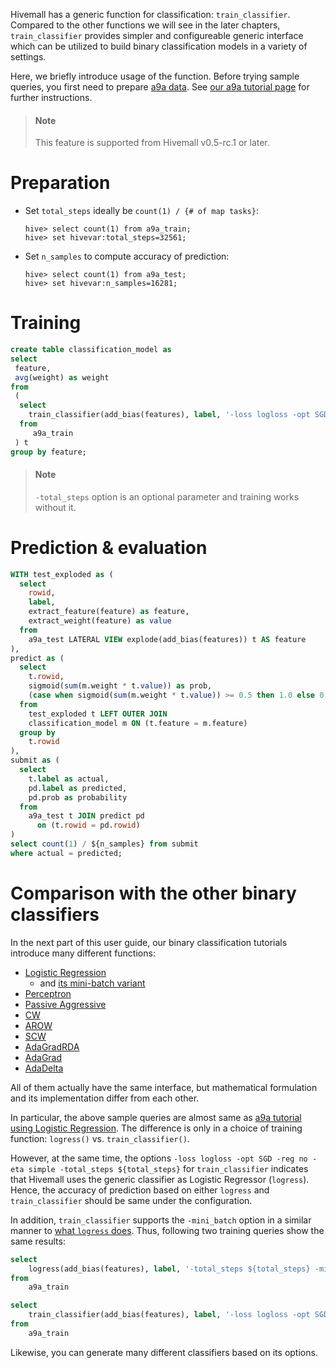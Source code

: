 <!--
  Licensed to the Apache Software Foundation (ASF) under one
  or more contributor license agreements.  See the NOTICE file
  distributed with this work for additional information
  regarding copyright ownership.  The ASF licenses this file
  to you under the Apache License, Version 2.0 (the
  "License"); you may not use this file except in compliance
  with the License.  You may obtain a copy of the License at

    http://www.apache.org/licenses/LICENSE-2.0

  Unless required by applicable law or agreed to in writing,
  software distributed under the License is distributed on an
  "AS IS" BASIS, WITHOUT WARRANTIES OR CONDITIONS OF ANY
  KIND, either express or implied.  See the License for the
  specific language governing permissions and limitations
  under the License.
-->

Hivemall has a generic function for classification: `train_classifier`. Compared to the other functions we will see in the later chapters, `train_classifier` provides simpler and configureable generic interface which can be utilized to build binary classification models in a variety of settings.

Here, we briefly introduce usage of the function. Before trying sample queries, you first need to prepare [a9a data](http://www.csie.ntu.edu.tw/~cjlin/libsvmtools/datasets/binary.html#a9a). See [our a9a tutorial page](a9a_dataset.md) for further instructions.

<!-- toc -->

> #### Note
> This feature is supported from Hivemall v0.5-rc.1 or later.

# Preparation

- Set `total_steps` ideally be `count(1) / {# of map tasks}`:
	```
	hive> select count(1) from a9a_train; 
	hive> set hivevar:total_steps=32561;
	```
- Set `n_samples` to compute accuracy of prediction:
	```
	hive> select count(1) from a9a_test;
	hive> set hivevar:n_samples=16281;
	```

# Training

```sql
create table classification_model as
select
 feature,
 avg(weight) as weight
from
 (
  select
    train_classifier(add_bias(features), label, '-loss logloss -opt SGD -reg no -eta simple -total_steps ${total_steps}') as (feature, weight)
  from
     a9a_train
 ) t
group by feature;
```

> #### Note
>
> `-total_steps` option is an optional parameter and training works without it.

# Prediction & evaluation

```sql
WITH test_exploded as (
  select
    rowid,
    label,
    extract_feature(feature) as feature,
    extract_weight(feature) as value
  from
    a9a_test LATERAL VIEW explode(add_bias(features)) t AS feature
),
predict as (
  select
    t.rowid,
    sigmoid(sum(m.weight * t.value)) as prob,
    (case when sigmoid(sum(m.weight * t.value)) >= 0.5 then 1.0 else 0.0 end)as label
  from
    test_exploded t LEFT OUTER JOIN
    classification_model m ON (t.feature = m.feature)
  group by
    t.rowid
),
submit as (
  select
    t.label as actual,
    pd.label as predicted,
    pd.prob as probability
  from
    a9a_test t JOIN predict pd
      on (t.rowid = pd.rowid)
)
select count(1) / ${n_samples} from submit
where actual = predicted;
```

# Comparison with the other binary classifiers

In the next part of this user guide, our binary classification tutorials introduce many different functions:

- [Logistic Regression](a9a_lr.md)
	- and [its mini-batch variant](a9a_minibatch.md)
- [Perceptron](news20_pa.md#perceptron)
- [Passive Aggressive](news20_pa.md#passive-aggressive)
- [CW](news20_scw.md#confidence-weighted-cw)
- [AROW](news20_scw.md#adaptive-regularization-of-weight-vectors-arow)
- [SCW](news20_scw.md#soft-confidence-weighted-scw1)
- [AdaGradRDA](news20_adagrad.md#adagradrda)
- [AdaGrad](news20_adagrad.md#adagrad)
- [AdaDelta](news20_adagrad.md#adadelta)

All of them actually have the same interface, but mathematical formulation and its implementation differ from each other.

In particular, the above sample queries are almost same as [a9a tutorial using Logistic Regression](a9a_lr.md). The difference is only in a choice of training function: `logress()` vs. `train_classifier()`.

However, at the same time, the options `-loss logloss -opt SGD -reg no -eta simple -total_steps ${total_steps}` for `train_classifier` indicates that Hivemall uses the generic classifier as Logistic Regressor (`logress`). Hence, the accuracy of prediction based on either `logress` and `train_classifier` should be same under the configuration.

In addition, `train_classifier` supports the `-mini_batch` option in a similar manner to [what `logress` does](a9a_minibatch.md). Thus, following two training queries show the same results:

```sql
select
	logress(add_bias(features), label, '-total_steps ${total_steps} -mini_batch 10') as (feature, weight)
from
	a9a_train
```

```sql
select
	train_classifier(add_bias(features), label, '-loss logloss -opt SGD -reg no -eta simple -total_steps ${total_steps} -mini_batch 10') as (feature, weight)
from
	a9a_train
```

Likewise, you can generate many different classifiers based on its options.